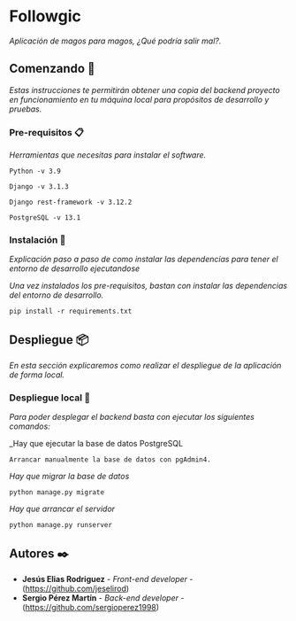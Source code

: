 # Followgic

_Aplicación de magos para magos, ¿Qué podría salir mal?._

## Comenzando 🚀

_Estas instrucciones te permitirán obtener una copia del backend proyecto en funcionamiento en tu máquina local para propósitos de desarrollo y pruebas._

### Pre-requisitos 📋

_Herramientas que necesitas para instalar el software._

```
Python -v 3.9
```

```
Django -v 3.1.3
```

```
Django rest-framework -v 3.12.2
```

```
PostgreSQL -v 13.1 
```

### Instalación 🔧

_Explicación paso a paso de como instalar las dependencias para tener el entorno de desarrollo ejecutandose_

_Una vez instalados los pre-requisitos, bastan con instalar las dependencias del entorno de desarrollo._

```
pip install -r requirements.txt
```

## Despliegue 📦

_En esta sección explicaremos como realizar el despliegue de la aplicación de forma local._

### Despliegue local 📝

_Para poder desplegar el backend basta con ejecutar los siguientes comandos:_

_Hay que ejecutar la base de datos PostgreSQL
```
Arrancar manualmente la base de datos con pgAdmin4. 
```

_Hay que migrar la base de datos_
```
python manage.py migrate 
```

_Hay que arrancar el servidor_
```
python manage.py runserver 
```

## Autores ✒️

* **Jesús Elias Rodriguez** - *Front-end developer* - (https://github.com/jeselirod)
* **Sergio Pérez Martín** - *Back-end developer* - (https://github.com/sergioperez1998)
